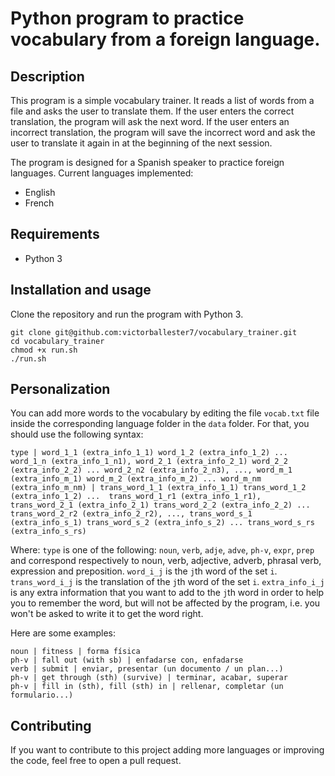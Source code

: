 # Python program to practice vocabulary from a foreign language.

## Description

This program is a simple vocabulary trainer. It reads a list of words from a file and asks the user to translate them. If the user enters the correct translation, the program will ask the next word. If the user enters an incorrect translation, the program will save the incorrect word and ask the user to translate it again in at the beginning of the next session.

The program is designed for a Spanish speaker to practice foreign languages.
Current languages implemented:

- English
- French

## Requirements

- Python 3

## Installation and usage

Clone the repository and run the program with Python 3.

```
git clone git@github.com:victorballester7/vocabulary_trainer.git
cd vocabulary_trainer
chmod +x run.sh
./run.sh
```

## Personalization

You can add more words to the vocabulary by editing the file `vocab.txt` file inside the corresponding language folder in the `data` folder. For that, you should use the following syntax:

```
type | word_1_1 (extra_info_1_1) word_1_2 (extra_info_1_2) ... word_1_n (extra_info_1_n1), word_2_1 (extra_info_2_1) word_2_2 (extra_info_2_2) ... word_2_n2 (extra_info_2_n3), ..., word_m_1 (extra_info_m_1) word_m_2 (extra_info_m_2) ... word_m_nm (extra_info_m_nm) | trans_word_1_1 (extra_info_1_1) trans_word_1_2 (extra_info_1_2) ...  trans_word_1_r1 (extra_info_1_r1), trans_word_2_1 (extra_info_2_1) trans_word_2_2 (extra_info_2_2) ... trans_word_2_r2 (extra_info_2_r2), ..., trans_word_s_1 (extra_info_s_1) trans_word_s_2 (extra_info_s_2) ... trans_word_s_rs (extra_info_s_rs)
```

Where: `type` is one of the following: `noun`, `verb`, `adje`, `adve`, `ph-v`, `expr`, `prep` and correspond respectively to noun, verb, adjective, adverb, phrasal verb, expression and preposition. `word_i_j` is the `j`th word of the set `i`. `trans_word_i_j` is the translation of the `j`th word of the set `i`. `extra_info_i_j` is any extra information that you want to add to the `j`th word in order to help you to remember the word, but will not be affected by the program, i.e. you won't be asked to write it to get the word right.

Here are some examples:

```
noun | fitness | forma física
ph-v | fall out (with sb) | enfadarse con, enfadarse
verb | submit | enviar, presentar (un documento / un plan...)
ph-v | get through (sth) (survive) | terminar, acabar, superar
ph-v | fill in (sth), fill (sth) in | rellenar, completar (un formulario...)
```

## Contributing

If you want to contribute to this project adding more languages or improving the code, feel free to open a pull request.
